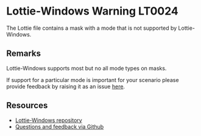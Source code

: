 ﻿[comment]: # (name:MaskWithUnsupportedMode)
[comment]: # (text:Mask mode: {mode} is not supported.)

# Lottie-Windows Warning LT0024

The Lottie file contains a mask with a mode that is not supported by Lottie-Windows.

## Remarks
Lottie-Windows supports most but no all mode types on masks.

If support for a particular mode is important for your scenario please provide feedback
by raising it as an issue [here](https://github.com/windows-toolkit/Lottie-Windows/issues).

## Resources

* [Lottie-Windows repository](https://aka.ms/lottie)
* [Questions and feedback via Github](https://github.com/windows-toolkit/Lottie-Windows/issues)
